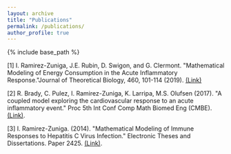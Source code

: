 ```yaml
---
layout: archive
title: "Publications"
permalink: /publications/
author_profile: true
---
```

{% include base_path %}

[1] I. Ramirez-Zuniga, J.E. Rubin, D. Swigon, and G. Clermont. "Mathematical Modeling of Energy Consumption in the Acute Inflammatory Response."Journal of Theoretical Biology, 460, 101-114 (2019). [(Link)](https://www.sciencedirect.com/science/article/pii/S0022519318304120)

[2] R. Brady, C. Pulez, I. Ramirez-Zuniga, K. Larripa, M.S. Olufsen (2017). "A coupled model exploring the cardiovascular response to an acute inflammatory event." Proc 5th Int Conf Comp Math Biomed Eng (CMBE). [(Link)](http://www.compbiomed.net/2017/cmbe-proceedings.htm).

[3] I. Ramirez-Zuniga. (2014). "Mathematical Modeling of Immune Responses to Hepatitis C Virus Infection." Electronic Theses and Dissertations. Paper 2425. [(Link)](https://dc.etsu.edu/etd/2425).
